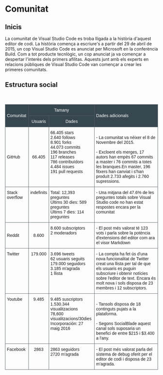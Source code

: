 <!-- TITLE: Comunitat -->
<!-- SUBTITLE: Comunitat -->

# Comunitat

## Inicis

La comunitat de Visual Studio Code es troba lligada a la història d'aquest editor de codi. La història comença a escriure's a partir del 29 de abril de 2015, un cop Visual Studio Code es anunciat per Microsoft en la conferència Build. Com a tot producte tecnlògic, un cop anunciat ja va començar a despertar l'interès dels primers afilitas. Aquests junt amb els experts en relacions públiques de Visual Studio Code van començar a crear les primeres comunitats.

## Estructura social 
<br>
<br>
<table style="margin:auto;border-collapse:collapse;border-spacing:0" class="tg"><tr><th style="font-family:Arial, sans-serif;font-size:14px;font-weight:normal;padding:10px 5px;border-style:solid;border-width:1px;overflow:hidden;word-break:normal;border-color:#536067;background-color:#37474f;color:#ffffff;text-align:left" rowspan="2">Comunitat</th><th style="font-family:Arial, sans-serif;font-size:14px;font-weight:normal;padding:10px 5px;border-style:solid;border-width:1px;overflow:hidden;word-break:normal;border-color:#536067;background-color:#37474f;color:#ffffff;text-align:center" colspan="2">Tamany</th><th style="font-family:Arial, sans-serif;font-size:14px;font-weight:normal;padding:10px 5px;border-style:solid;border-width:1px;overflow:hidden;word-break:normal;border-color:#536067;background-color:#37474f;color:#ffffff;text-align:left" rowspan="2">Dades adicionals<br></th></tr><tr><td style="font-family:Arial, sans-serif;font-size:14px;padding:10px 5px;border-style:solid;border-width:1px;overflow:hidden;word-break:normal;border-color:#536067;background-color:#37474f;color:#ffffff;text-align:center;vertical-align:top">Usuaris</td><td style="font-family:Arial, sans-serif;font-size:14px;padding:10px 5px;border-style:solid;border-width:1px;overflow:hidden;word-break:normal;border-color:#536067;background-color:#37474f;color:#ffffff;text-align:center;vertical-align:top">Dades</td></tr><tr><td style="font-family:Arial, sans-serif;font-size:14px;padding:10px 5px;border-style:solid;border-width:1px;overflow:hidden;word-break:normal;border-color:#536067;text-align:left">GitHub</td><td style="font-family:Arial, sans-serif;font-size:14px;padding:10px 5px;border-style:solid;border-width:1px;overflow:hidden;word-break:normal;border-color:#536067;text-align:center">66.405</td><td style="font-family:Arial, sans-serif;font-size:14px;padding:10px 5px;border-style:solid;border-width:1px;overflow:hidden;word-break:normal;border-color:#536067;text-align:left;vertical-align:top">66.405 stars<br>2.640 follows<br>8.901 forks<br>44.073 commits<br>196 branches<br>117 releases<br>786 contribuïdors<br>4.484 issues<br>191 pull requests<br></td><td style="font-family:Arial, sans-serif;font-size:14px;padding:10px 5px;border-style:solid;border-width:1px;overflow:hidden;word-break:normal;border-color:#536067;text-align:left"><br>- La comunitat va nèixer el 8 de Novembre del 2015.<br><br>- Excloent els merges, 17 autors han empès 67 commits a master i 76 commits a totes les branques.En master, 196 fitxers han canviat i s'han produït 2.733 afegits i 2.760 supressions.</td></tr><tr><td style="font-family:Arial, sans-serif;font-size:14px;padding:10px 5px;border-style:solid;border-width:1px;overflow:hidden;word-break:normal;border-color:#536067;text-align:left;vertical-align:top">Stack overflow</td><td style="font-family:Arial, sans-serif;font-size:14px;padding:10px 5px;border-style:solid;border-width:1px;overflow:hidden;word-break:normal;border-color:#536067;text-align:center;vertical-align:top">indefinits<br></td><td style="font-family:Arial, sans-serif;font-size:14px;padding:10px 5px;border-style:solid;border-width:1px;overflow:hidden;word-break:normal;border-color:#536067;text-align:left;vertical-align:top">Total: 12,393 preguntes<br>Últims 30 dies: 589 preguntes<br>Últims 7 dies: 114 preguntes<br></td><td style="font-family:Arial, sans-serif;font-size:14px;padding:10px 5px;border-style:solid;border-width:1px;overflow:hidden;word-break:normal;border-color:#536067;text-align:left;vertical-align:top">- Una mitjana del 47.6% de les preguntes totals sobre Visual Studio code no han estat respostes encara per la comunitat </td></tr><tr><td style="font-family:Arial, sans-serif;font-size:14px;padding:10px 5px;border-style:solid;border-width:1px;overflow:hidden;word-break:normal;border-color:#536067;text-align:left">Reddit</td><td style="font-family:Arial, sans-serif;font-size:14px;padding:10px 5px;border-style:solid;border-width:1px;overflow:hidden;word-break:normal;border-color:#536067;text-align:center">8.600</td><td style="font-family:Arial, sans-serif;font-size:14px;padding:10px 5px;border-style:solid;border-width:1px;overflow:hidden;word-break:normal;border-color:#536067;text-align:left;vertical-align:top">8.600 subscriptors<br>2 moderadors<br></td><td style="font-family:Arial, sans-serif;font-size:14px;padding:10px 5px;border-style:solid;border-width:1px;overflow:hidden;word-break:normal;border-color:#536067;text-align:left">- El post més valorat té 123 vots i parla sobre la potència d'extensions del editor com ara el visor Markdown</td></tr><tr><td style="font-family:Arial, sans-serif;font-size:14px;padding:10px 5px;border-style:solid;border-width:1px;overflow:hidden;word-break:normal;border-color:#536067;text-align:left;vertical-align:top">Twitter</td><td style="font-family:Arial, sans-serif;font-size:14px;padding:10px 5px;border-style:solid;border-width:1px;overflow:hidden;word-break:normal;border-color:#536067;text-align:center;vertical-align:top">179.000</td><td style="font-family:Arial, sans-serif;font-size:14px;padding:10px 5px;border-style:solid;border-width:1px;overflow:hidden;word-break:normal;border-color:#536067;text-align:left;vertical-align:top">3.696 tweets<br>62 usuaris seguits<br>179.000 seguidors<br>3.185 m'agrada<br>1 llista<br></td><td style="font-family:Arial, sans-serif;font-size:14px;padding:10px 5px;border-style:solid;border-width:1px;overflow:hidden;word-break:normal;border-color:#536067;text-align:left;vertical-align:top">- La compta ha fet ús d'una nova funcionalitat de Twitter creat una llista per tal de que els usuaris es puguin subscriure i obtenir notícies sobre l'editor de text. Encara és molt nova i sols disposa de 23 membres i 12 subscriptors.</td></tr><tr><td style="font-family:Arial, sans-serif;font-size:14px;padding:10px 5px;border-style:solid;border-width:1px;overflow:hidden;word-break:normal;border-color:#536067;text-align:left;vertical-align:top">Youtube</td><td style="font-family:Arial, sans-serif;font-size:14px;padding:10px 5px;border-style:solid;border-width:1px;overflow:hidden;word-break:normal;border-color:#536067;text-align:center;vertical-align:top">9.485</td><td style="font-family:Arial, sans-serif;font-size:14px;padding:10px 5px;border-style:solid;border-width:1px;overflow:hidden;word-break:normal;border-color:#536067;text-align:left;vertical-align:top">9.485 suscriptors<br>1.530.344 visualitzacions<br>78,600 visualitzacions/30dies<br>Incorporación: 27 maig 2016<br></td><td style="font-family:Arial, sans-serif;font-size:14px;padding:10px 5px;border-style:solid;border-width:1px;overflow:hidden;word-break:normal;border-color:#536067;text-align:left;vertical-align:top"><br>- Tansols disposa de 18 continguts pujats a la plataforma.<br><br>- Segons SocialBlade aquest canal sols suposaria un benefici de entre $215 i $3.400 a l'any.<br></td></tr><tr><td style="font-family:Arial, sans-serif;font-size:14px;padding:10px 5px;border-style:solid;border-width:1px;overflow:hidden;word-break:normal;border-color:#536067;text-align:left;vertical-align:top">Facebook</td><td style="font-family:Arial, sans-serif;font-size:14px;padding:10px 5px;border-style:solid;border-width:1px;overflow:hidden;word-break:normal;border-color:#536067;text-align:center;vertical-align:top">2863</td><td style="font-family:Arial, sans-serif;font-size:14px;padding:10px 5px;border-style:solid;border-width:1px;overflow:hidden;word-break:normal;border-color:#536067;text-align:left;vertical-align:top">2863 seguidors<br>2720 m'agrada<br></td><td style="font-family:Arial, sans-serif;font-size:14px;padding:10px 5px;border-style:solid;border-width:1px;overflow:hidden;word-break:normal;border-color:#536067;text-align:left;vertical-align:top">- El post més valorat parla del sistema de debug oferit per el editor de codi i disposa de 23 m'agrada.</td></tr></table>